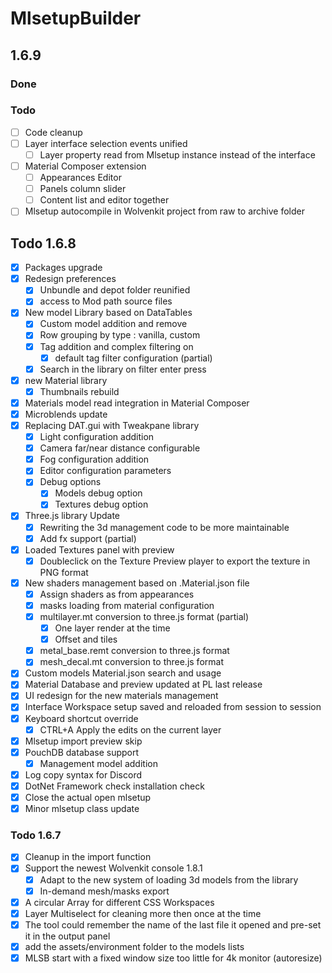 # MlsetupBuilder
## 1.6.9
### Done
### Todo 
- [ ] Code cleanup
- [ ] Layer interface selection events unified
  - [ ] Layer property read from Mlsetup instance instead of the interface
- [ ] Material Composer extension
  - [ ] Appearances Editor
  - [ ] Panels column slider
  - [ ] Content list and editor together
- [ ] Mlsetup autocompile in Wolvenkit project from raw to archive folder

## Todo 1.6.8
- [x] Packages upgrade
- [x] Redesign preferences
  - [x] Unbundle and depot folder reunified
  - [x] access to Mod path source files
- [x] New model Library based on DataTables
  - [x] Custom model addition and remove
  - [x] Row grouping by type : vanilla, custom
  - [x] Tag addition and complex filtering on
    - [x] default tag filter configuration (partial)
  - [x] Search in the library on filter enter press
- [x] new Material library
  - [x] Thumbnails rebuild
- [x] Materials model read integration in Material Composer
- [x] Microblends update
- [x] Replacing DAT.gui with Tweakpane library
  - [x] Light configuration addition 
  - [x] Camera far/near distance configurable
  - [x] Fog configuration addition
  - [x] Editor configuration parameters
  - [x] Debug options
    - [x] Models debug option
    - [x] Textures debug option
- [x] Three.js library Update
  - [x] Rewriting the 3d management code to be more maintainable
  - [x] Add fx support (partial)
- [x] Loaded Textures panel with preview
  - [x] Doubleclick on the Texture Preview player to export the texture in PNG format
- [x] New shaders management based on .Material.json file
  - [x] Assign shaders as from appearances
  - [x] masks loading from material configuration
  - [x] multilayer.mt conversion to three.js format (partial)
    - [x] One layer render at the time
    - [x] Offset and tiles
  - [x] metal_base.remt conversion to three.js format
  - [x] mesh_decal.mt conversion to three.js format
- [x] Custom models Material.json search and usage
- [x] Material Database and preview updated at PL last release
- [x] UI redesign for the new materials management
- [x] Interface Workspace setup saved and reloaded from session to session
- [x] Keyboard shortcut override
  - [x] CTRL+A Apply the edits on the current layer
- [x] Mlsetup import preview skip
- [x] PouchDB database support
  - [x] Management model addition
- [x] Log copy syntax for Discord
- [x] DotNet Framework check installation check
- [x] Close the actual open mlsetup
- [x] Minor mlsetup class update

### Todo 1.6.7
- [x] Cleanup in the import function
- [x] Support the newest Wolvenkit console 1.8.1
  - [x] Adapt to the new system of loading 3d models from the library
  - [x] In-demand mesh/masks export
- [x] A circular Array for different CSS Workspaces
- [x] Layer Multiselect for cleaning more then once at the time
- [x] The tool could remember the name of the last file it opened and pre-set it in the output panel
- [x] add the assets/environment folder to the models lists
- [x] MLSB start with a fixed window size too little for 4k monitor (autoresize)
